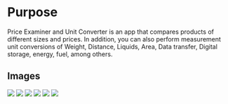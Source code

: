 # Purpose
Price Examiner and Unit Converter is an app that compares products of different sizes and prices.
In addition, you can also perform measurement unit conversions of Weight, Distance, Liquids, Area, Data transfer, Digital storage, energy, fuel, among others.

## Images
<img src="assets/img/01.png">
<img src="assets/img/02.png">
<img src="assets/img/03.png">
<img src="assets/img/04.png">
<img src="assets/img/05.png">
<img src="assets/img/06.png">